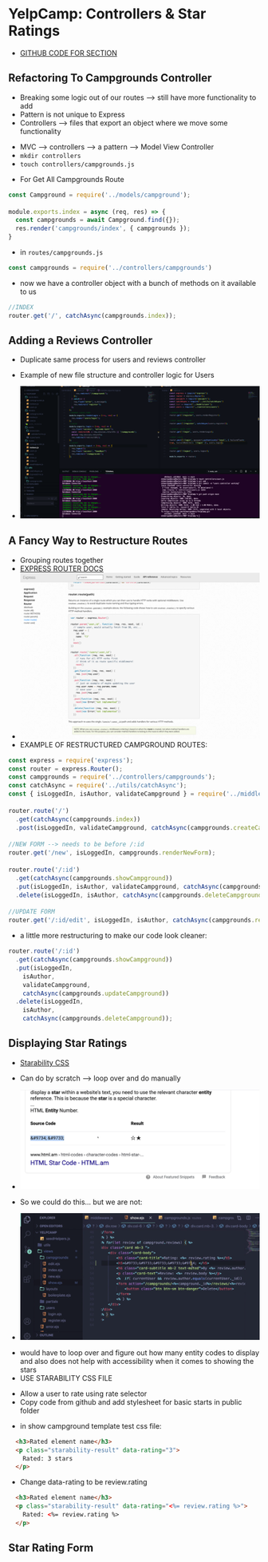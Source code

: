 # YelpCamp: Controllers & Star Ratings
* [GITHUB CODE FOR SECTION](https://github.com/Colt/YelpCamp/tree/e8357458ec6df5a9c97d4bef4d5671ed8d1e760a)

## Refactoring To Campgrounds Controller
- Breaking some logic out of our routes --> still have more functionality to add
- Pattern is not unique to Express
- Controllers --> files that export an object where we move some functionality
* MVC --> controllers --> a pattern --> Model View Controller
* `mkdir controllers`
* `touch controllers/campgrounds.js`
- For Get All Campgrounds Route
```js
const Campground = require('../models/campground');

module.exports.index = async (req, res) => {
  const campgrounds = await Campground.find({});
  res.render('campgrounds/index', { campgrounds });
}
```
- in `routes/campgrounds.js`
```js
const campgrounds = require('../controllers/campgrounds')
```
- now we have a controller object with a bunch of methods on it available to us
```js
//INDEX
router.get('/', catchAsync(campgrounds.index));
```

## Adding a Reviews Controller
- Duplicate same process for users and reviews controller
* Example of new file structure and controller logic for Users
- ![Example](assets/users1.png)

## A Fancy Way to Restructure Routes
- Grouping routes together
- [EXPRESS ROUTER DOCS](https://expressjs.com/en/4x/api.html#router)
- ![Example](assets/router1.png)
- EXAMPLE OF RESTRUCTURED CAMPGROUND ROUTES:
```js
const express = require('express');
const router = express.Router();
const campgrounds = require('../controllers/campgrounds');
const catchAsync = require('../utils/catchAsync');
const { isLoggedIn, isAuthor, validateCampground } = require('../middleware');

router.route('/')
  .get(catchAsync(campgrounds.index))
  .post(isLoggedIn, validateCampground, catchAsync(campgrounds.createCampground));

//NEW FORM --> needs to be before /:id
router.get('/new', isLoggedIn, campgrounds.renderNewForm);

router.route('/:id')
  .get(catchAsync(campgrounds.showCampground))
  .put(isLoggedIn, isAuthor, validateCampground, catchAsync(campgrounds.updateCampground))
  .delete(isLoggedIn, isAuthor, catchAsync(campgrounds.deleteCampground));

//UPDATE FORM
router.get('/:id/edit', isLoggedIn, isAuthor, catchAsync(campgrounds.renderEditForm));
```
- a little more restructuring to make our code look cleaner:
```js
router.route('/:id')
  .get(catchAsync(campgrounds.showCampground))
  .put(isLoggedIn, 
    isAuthor, 
    validateCampground, 
    catchAsync(campgrounds.updateCampground))
  .delete(isLoggedIn, 
    isAuthor, 
    catchAsync(campgrounds.deleteCampground));
```

## Displaying Star Ratings
* [Starability CSS](https://github.com/LunarLogic/starability)
- Can do by scratch --> loop over and do manually
* ![star entity number](assets/star1.png)
- So we could do this... but we are not:
* ![star entity number](assets/star2.png)
- would have to loop over and figure out how many entity codes to display and also does not help with accessibility when it comes to showing the stars
- USE STARABILITY CSS FILE
* Allow a user to rate using rate selector
* Copy code from github and add stylesheet for basic starts in public folder
- in show campground template test css file:
```html
  <h3>Rated element name</h3>
  <p class="starability-result" data-rating="3">
    Rated: 3 stars
  </p>
```
- Change data-rating to be review.rating
```html
  <h3>Rated element name</h3>
  <p class="starability-result" data-rating="<%= review.rating %>">
    Rated: <%= review.rating %>
  </p>
```

## Star Rating Form




